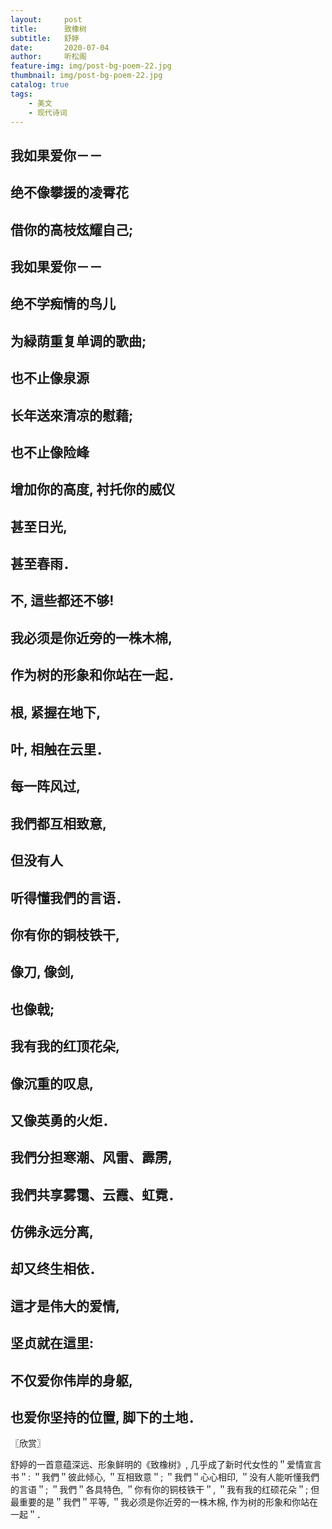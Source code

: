 ```yaml
---
layout:     post
title:      致橡树
subtitle:   舒婷
date:       2020-07-04
author:     听松阁
feature-img: img/post-bg-poem-22.jpg
thumbnail: img/post-bg-poem-22.jpg
catalog: true
tags:
    - 美文
    - 现代诗词
---
```


## 我如果爱你－－
## 绝不像攀援的凌霄花
## 借你的高枝炫耀自己; 
## 我如果爱你－－
## 绝不学痴情的鸟儿
## 为緑荫重复单调的歌曲; 
## 也不止像泉源
## 长年送來清凉的慰藉; 
## 也不止像险峰
## 增加你的高度, 衬托你的威仪
## 甚至日光, 
## 甚至春雨．
## 不, 這些都还不够! 
## 我必须是你近旁的一株木棉, 
## 作为树的形象和你站在一起．
## 根, 紧握在地下, 
## 叶, 相触在云里．
## 每一阵风过, 
## 我們都互相致意, 
## 但没有人
## 听得懂我們的言语．
## 你有你的铜枝铁干, 
## 像刀, 像剑, 
## 也像戟; 
## 我有我的红顶花朵, 
## 像沉重的叹息, 
## 又像英勇的火炬．
## 我們分担寒潮、风雷、霹雳, 
## 我們共享雾霭、云霞、虹霓．
## 仿佛永远分离, 
## 却又终生相依．
## 這才是伟大的爱情, 
## 坚贞就在這里: 
## 不仅爱你伟岸的身躯, 
## 也爱你坚持的位置, 脚下的土地．

〖欣赏〗

舒婷的一首意蕴深远、形象鲜明的《致橡树》, 几乎成了新时代女性的＂爱情宣言书＂: ＂我們＂彼此倾心, ＂互相致意＂; ＂我們＂心心相印, ＂没有人能听懂我們的言语＂; ＂我們＂各具特色, ＂你有你的铜枝铁干＂, ＂我有我的红硕花朵＂; 但最重要的是＂我們＂平等, ＂我必须是你近旁的一株木棉, 作为树的形象和你站在一起＂．
